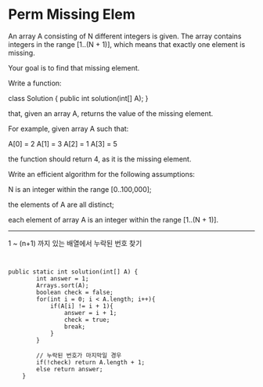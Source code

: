 # Perm Missing Elem

An array A consisting of N different integers is given. The array contains integers in the range [1..(N + 1)], which means that exactly one element is missing.

Your goal is to find that missing element.

Write a function:

class Solution { public int solution(int[] A); }

that, given an array A, returns the value of the missing element.

For example, given array A such that:

  A[0] = 2
  A[1] = 3
  A[2] = 1
  A[3] = 5

the function should return 4, as it is the missing element.

Write an efficient algorithm for the following assumptions:

N is an integer within the range [0..100,000];

the elements of A are all distinct;

each element of array A is an integer within the range [1..(N + 1)].

---

1 ~ (n+1) 까지 있는 배열에서 누락된 번호 찾기

<pre><code>

public static int solution(int[] A) {
        int answer = 1;
        Arrays.sort(A);
        boolean check = false;
        for(int i = 0; i < A.length; i++){
            if(A[i] != i + 1){
                answer = i + 1;
                check = true;
                break;
            }
        }

        // 누락된 번호가 마지막일 경우
        if(!check) return A.length + 1;
        else return answer;
    }


</code></pre>